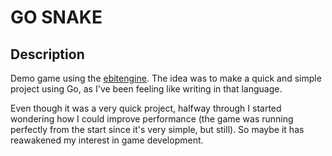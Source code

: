 # GO SNAKE

## Description

Demo game using the [ebitengine](https://ebitengine.org/). The idea was to make a quick and simple project using Go, as I've been feeling like writing in that language.

Even though it was a very quick project, halfway through I started wondering how I could improve performance (the game was running perfectly from the start since it's very simple, but still). So maybe it has reawakened my interest in game development.
